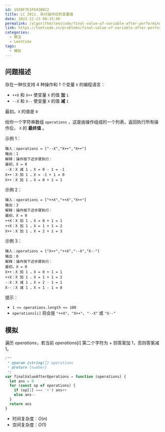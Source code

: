 ```yaml
---
id: 1928F7E1FD42B8C2
title: LC 2011. 执行操作后的变量值
date: 2022-12-23 08:15:00
permalink: /algorithm/leetcode/final-value-of-variable-after-performing-operations
link: https://leetcode.cn/problems/final-value-of-variable-after-performing-operations
categories:
  - 算法
  - LeetCode
tags:
  - 模拟
---
```


<Level :type='1'/>

## 问题描述

存在一种仅支持 4 种操作和 1 个变量 `X` 的编程语言：

- `++X` 和 `X++` 使变量 `X` 的值 **加** `1`
- `--X` 和 `X--` 使变量 `X` 的值 **减** `1`

最初，`X` 的值是 `0`

给你一个字符串数组 `operations` ，这是由操作组成的一个列表，返回执行所有操作后， `X` 的 **最终值** 。

示例 1：

```text
输入：operations = ["--X","X++","X++"]
输出：1
解释：操作按下述步骤执行：
最初，X = 0
--X：X 减 1 ，X = 0 - 1 = -1
X++：X 加 1 ，X = -1 + 1 = 0
X++：X 加 1 ，X = 0 + 1 = 1
```

示例 2：

```text
输入：operations = ["++X","++X","X++"]
输出：3
解释：操作按下述步骤执行：
最初，X = 0
++X：X 加 1 ，X = 0 + 1 = 1
++X：X 加 1 ，X = 1 + 1 = 2
X++：X 加 1 ，X = 2 + 1 = 3
```

示例 3：

```text
输入：operations = ["X++","++X","--X","X--"]
输出：0
解释：操作按下述步骤执行：
最初，X = 0
X++：X 加 1 ，X = 0 + 1 = 1
++X：X 加 1 ，X = 1 + 1 = 2
--X：X 减 1 ，X = 2 - 1 = 1
X--：X 减 1 ，X = 1 - 1 = 0

```

提示：

- `1 <= operations.length <= 100`
- `operations[i]` 将会是 `"++X"`、`"X++"`、`"--X"` 或 `"X--"`

## 模拟

遍历 $operations$，若当前 $operations[i]$ 第二个字符为 $+$ 则答案加 $1$，否则答案减 $1$。

```javascript
/**
 * @param {string[]} operations
 * @return {number}
 */
var finalValueAfterOperations = function (operations) {
  let ans = 0
  for (const op of operations) {
    if (op[1] === '+') ans++
    else ans--
  }
  return ans
}
```

- 时间复杂度：$O(n)$
- 空间复杂度：$O(1)$
